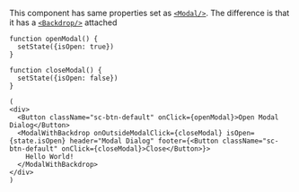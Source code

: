 This component has same properties set as [`<Modal/>`](http://localhost:1234/#Modal).
The difference is that it has a [`<Backdrop/>`](http://localhost:1234/#Backdrop) attached

    function openModal() {
      setState({isOpen: true})
    }

    function closeModal() {
      setState({isOpen: false})
    }

    (
    <div>
      <Button className="sc-btn-default" onClick={openModal}>Open Modal Dialog</Button>
      <ModalWithBackdrop onOutsideModalClick={closeModal} isOpen={state.isOpen} header="Modal Dialog" footer={<Button className="sc-btn-default" onClick={closeModal}>Close</Button>}>
        Hello World!
      </ModalWithBackdrop>
    </div>
    )